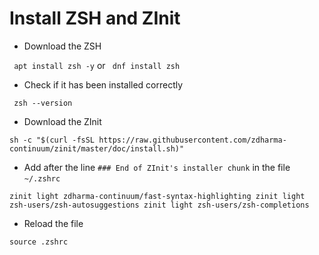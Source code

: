 # Install ZSH and ZInit

- Download the ZSH
 
 ` apt install zsh -y` or ` dnf install zsh`

- Check if it has been installed correctly

` zsh --version`

- Download the ZInit

`sh -c "$(curl -fsSL https://raw.githubusercontent.com/zdharma-continuum/zinit/master/doc/install.sh)" `

- Add after the line `### End of ZInit's installer chunk` in the file `~/.zshrc`

`zinit light zdharma-continuum/fast-syntax-highlighting zinit light zsh-users/zsh-autosuggestions zinit light zsh-users/zsh-completions`

- Reload the file

` source .zshrc `
